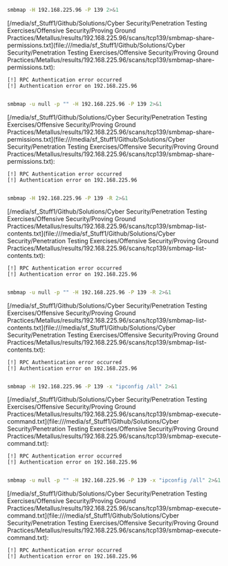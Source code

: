 ```bash
smbmap -H 192.168.225.96 -P 139 2>&1
```

[/media/sf_Stuff1/Github/Solutions/Cyber Security/Penetration Testing Exercises/Offensive Security/Proving Ground Practices/Metallus/results/192.168.225.96/scans/tcp139/smbmap-share-permissions.txt](file:///media/sf_Stuff1/Github/Solutions/Cyber Security/Penetration Testing Exercises/Offensive Security/Proving Ground Practices/Metallus/results/192.168.225.96/scans/tcp139/smbmap-share-permissions.txt):

```
[!] RPC Authentication error occurred
[!] Authentication error on 192.168.225.96


```
```bash
smbmap -u null -p "" -H 192.168.225.96 -P 139 2>&1
```

[/media/sf_Stuff1/Github/Solutions/Cyber Security/Penetration Testing Exercises/Offensive Security/Proving Ground Practices/Metallus/results/192.168.225.96/scans/tcp139/smbmap-share-permissions.txt](file:///media/sf_Stuff1/Github/Solutions/Cyber Security/Penetration Testing Exercises/Offensive Security/Proving Ground Practices/Metallus/results/192.168.225.96/scans/tcp139/smbmap-share-permissions.txt):

```
[!] RPC Authentication error occurred
[!] Authentication error on 192.168.225.96


```
```bash
smbmap -H 192.168.225.96 -P 139 -R 2>&1
```

[/media/sf_Stuff1/Github/Solutions/Cyber Security/Penetration Testing Exercises/Offensive Security/Proving Ground Practices/Metallus/results/192.168.225.96/scans/tcp139/smbmap-list-contents.txt](file:///media/sf_Stuff1/Github/Solutions/Cyber Security/Penetration Testing Exercises/Offensive Security/Proving Ground Practices/Metallus/results/192.168.225.96/scans/tcp139/smbmap-list-contents.txt):

```
[!] RPC Authentication error occurred
[!] Authentication error on 192.168.225.96


```
```bash
smbmap -u null -p "" -H 192.168.225.96 -P 139 -R 2>&1
```

[/media/sf_Stuff1/Github/Solutions/Cyber Security/Penetration Testing Exercises/Offensive Security/Proving Ground Practices/Metallus/results/192.168.225.96/scans/tcp139/smbmap-list-contents.txt](file:///media/sf_Stuff1/Github/Solutions/Cyber Security/Penetration Testing Exercises/Offensive Security/Proving Ground Practices/Metallus/results/192.168.225.96/scans/tcp139/smbmap-list-contents.txt):

```
[!] RPC Authentication error occurred
[!] Authentication error on 192.168.225.96


```
```bash
smbmap -H 192.168.225.96 -P 139 -x "ipconfig /all" 2>&1
```

[/media/sf_Stuff1/Github/Solutions/Cyber Security/Penetration Testing Exercises/Offensive Security/Proving Ground Practices/Metallus/results/192.168.225.96/scans/tcp139/smbmap-execute-command.txt](file:///media/sf_Stuff1/Github/Solutions/Cyber Security/Penetration Testing Exercises/Offensive Security/Proving Ground Practices/Metallus/results/192.168.225.96/scans/tcp139/smbmap-execute-command.txt):

```
[!] RPC Authentication error occurred
[!] Authentication error on 192.168.225.96


```
```bash
smbmap -u null -p "" -H 192.168.225.96 -P 139 -x "ipconfig /all" 2>&1
```

[/media/sf_Stuff1/Github/Solutions/Cyber Security/Penetration Testing Exercises/Offensive Security/Proving Ground Practices/Metallus/results/192.168.225.96/scans/tcp139/smbmap-execute-command.txt](file:///media/sf_Stuff1/Github/Solutions/Cyber Security/Penetration Testing Exercises/Offensive Security/Proving Ground Practices/Metallus/results/192.168.225.96/scans/tcp139/smbmap-execute-command.txt):

```
[!] RPC Authentication error occurred
[!] Authentication error on 192.168.225.96


```
